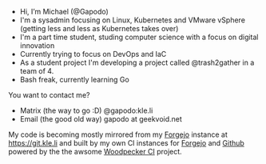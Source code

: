 - Hi, I’m Michael (@Gapodo)
- I'm a sysadmin focusing on Linux, Kubernetes and VMware vSphere (getting less and less as Kubernetes takes over)
- I'm a part time student, studing computer science with a focus on digital innovation
- Currently trying to focus on DevOps and IaC
- As a student project I'm developing a project called @trash2gather in a team of 4.
- Bash freak, currently learning Go

You want to contact me?
- Matrix (the way to go :D) @gapodo:kle.li
- Email (the good old way) gapodo at geekvoid.net

My code is becoming mostly mirrored from my [Forgejo](https://forgejo.org) instance at https://git.kle.li and built by my own CI instances for [Forgejo](https://ci.kle.li) and [Github](https://github-ci.kle.li) powered by the the awsome [Woodpecker CI](https://woodpecker-ci.org/) project.
